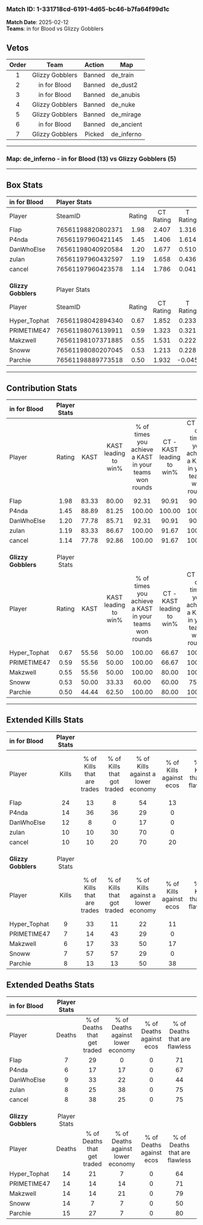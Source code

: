 ### Match ID: 1-331718cd-6191-4d65-bc46-b7fa64f99d1c  
**Match Date**: 2025-02-12  
**Teams**: in for Blood vs Glizzy Gobblers  

## Vetos  

| Order | Team | Action | Map |
| :---: | :--: | :----: | --- |
| 1 | Glizzy Gobblers | Banned | de_train |
| 2 | in for Blood | Banned | de_dust2 |
| 3 | in for Blood | Banned | de_anubis |
| 4 | Glizzy Gobblers | Banned | de_nuke |
| 5 | Glizzy Gobblers | Banned | de_mirage |
| 6 | in for Blood | Banned | de_ancient |
| 7 | Glizzy Gobblers | Picked | de_inferno |

---  

### **Map**: de_inferno - in for Blood (13) vs Glizzy Gobblers (5)  
---  

## Box Stats  

| **in for Blood**    | Player Stats      |        |           |          |       |       |       |         |        |      |     |
| :- | :- | :-: | :-: | :-: | :-: | :-: | :-: | :-: | :-: | :-: | :-: |
| Player              | SteamID           | Rating | CT Rating | T Rating | KAST  |  ADR  | Kills | Assists | Deaths | K/D  | HS% |
| FIap                | 76561198820802371 |  1.98  |   2.407   |  1.316   | 83.33 | 111.9 |  24   |    2    |   7    | 3.43 | 45  |
| P4nda               | 76561197960421145 |  1.45  |   1.406   |  1.614   | 88.89 | 71.9  |  14   |    2    |   6    | 2.33 | 57  |
| DanWhoElse          | 76561198040920584 |  1.20  |   1.677   |  0.510   | 77.78 | 77.8  |  12   |    2    |   9    | 1.33 | 58  |
| zulan               | 76561197960432597 |  1.19  |   1.658   |  0.436   | 83.33 | 74.4  |  10   |    7    |   8    | 1.25 | 20  |
| cancel              | 76561197960423578 |  1.14  |   1.786   |  0.041   | 77.78 | 64.5  |  10   |   11    |   8    | 1.25 | 20  |
|                     |                   |        |           |          |       |       |       |         |        |      |     |
|                     |                   |        |           |          |       |       |       |         |        |      |     |
|                     |                   |        |           |          |       |       |       |         |        |      |     |
| **Glizzy Gobblers** | Player Stats      |        |           |          |       |       |       |         |        |      |     |
| Player              | SteamID           | Rating | CT Rating | T Rating | KAST  |  ADR  | Kills | Assists | Deaths | K/D  | HS% |
| Hyper_Tophat        | 76561198042894340 |  0.67  |   1.852   |  0.233   | 55.56 | 56.3  |   9   |    1    |   14   | 0.64 | 22  |
| PRIMETIME47         | 76561198076139911 |  0.59  |   1.323   |  0.321   | 55.56 | 60.2  |   7   |    2    |   14   | 0.50 | 42  |
| Makzwell            | 76561198107371885 |  0.55  |   1.531   |  0.222   | 55.56 | 57.1  |   6   |    5    |   14   | 0.43 | 83  |
| Snoww               | 76561198080207045 |  0.53  |   1.213   |  0.228   | 50.00 | 52.3  |   7   |    2    |   14   | 0.50 |  0  |
| Parchie             | 76561198889773518 |  0.50  |   1.932   |  -0.045  | 44.44 | 51.2  |   8   |    1    |   15   | 0.53 | 37  |
---  

## Contribution Stats  

| **in for Blood**    | Player Stats |       |                      |                                                        |                           |                                                             |                          |                                                            |
| :- | :-: | :-: | :-: | :-: | :-: | :-: | :-: | :-: |
| Player              |    Rating    | KAST  | KAST leading to win% | % of times you achieve a KAST in your teams won rounds | CT - KAST leading to win% | CT - % of times you achieve a KAST in your teams won rounds | T - KAST leading to win% | T - % of times you achieve a KAST in your teams won rounds |
| FIap                |     1.98     | 83.33 |        80.00         |                         92.31                          |           90.91           |                            90.91                            |          50.00           |                           100.00                           |
| P4nda               |     1.45     | 88.89 |        81.25         |                         100.00                         |          100.00           |                           100.00                            |          40.00           |                           100.00                           |
| DanWhoElse          |     1.20     | 77.78 |        85.71         |                         92.31                          |           90.91           |                            90.91                            |          66.67           |                           100.00                           |
| zulan               |     1.19     | 83.33 |        86.67         |                         100.00                         |           91.67           |                           100.00                            |          66.67           |                           100.00                           |
| cancel              |     1.14     | 77.78 |        92.86         |                         100.00                         |           91.67           |                           100.00                            |          100.00          |                           100.00                           |
|                     |              |       |                      |                                                        |                           |                                                             |                          |                                                            |
|                     |              |       |                      |                                                        |                           |                                                             |                          |                                                            |
|                     |              |       |                      |                                                        |                           |                                                             |                          |                                                            |
| **Glizzy Gobblers** | Player Stats |       |                      |                                                        |                           |                                                             |                          |                                                            |
| Player              |    Rating    | KAST  | KAST leading to win% | % of times you achieve a KAST in your teams won rounds | CT - KAST leading to win% | CT - % of times you achieve a KAST in your teams won rounds | T - KAST leading to win% | T - % of times you achieve a KAST in your teams won rounds |
| Hyper_Tophat        |     0.67     | 55.56 |        50.00         |                         100.00                         |           66.67           |                           100.00                            |          25.00           |                           100.00                           |
| PRIMETIME47         |     0.59     | 55.56 |        50.00         |                         100.00                         |           66.67           |                           100.00                            |          25.00           |                           100.00                           |
| Makzwell            |     0.55     | 55.56 |        50.00         |                         100.00                         |           80.00           |                           100.00                            |          20.00           |                           100.00                           |
| Snoww               |     0.53     | 50.00 |        33.33         |                         60.00                          |           60.00           |                            75.00                            |           0.00           |                            0.00                            |
| Parchie             |     0.50     | 44.44 |        62.50         |                         100.00                         |           80.00           |                           100.00                            |          33.33           |                           100.00                           |
---  

## Extended Kills Stats  

| **in for Blood**    | Player Stats |                            |                            |                                    |                         |                              |                                 |                                       |                    |           |
| :- | :-: | :-: | :-: | :-: | :-: | :-: | :-: | :-: | :-: | :-: |
| Player              |    Kills     | % of Kills that are trades | % of Kills that got traded | % of Kills against a lower economy | % of Kills against ecos | % of Kills that are flawless | % of Kills that are close duels | % of Kills that are assisted by flash | Pistol Round Kills | AWP Kills |
| FIap                |      24      |             13             |             8              |                 54                 |           13            |              75              |                4                |                   8                   |         0          |     3     |
| P4nda               |      14      |             36             |             36             |                 29                 |            0            |              64              |               14                |                   0                   |         0          |     4     |
| DanWhoElse          |      12      |             8              |             0              |                 17                 |            0            |              58              |                8                |                   0                   |         0          |     0     |
| zulan               |      10      |             10             |             30             |                 70                 |            0            |              80              |                0                |                   0                   |         5          |     1     |
| cancel              |      10      |             10             |             20             |                 70                 |           20            |              60              |               10                |                   0                   |         0          |     1     |
|                     |              |                            |                            |                                    |                         |                              |                                 |                                       |                    |           |
|                     |              |                            |                            |                                    |                         |                              |                                 |                                       |                    |           |
|                     |              |                            |                            |                                    |                         |                              |                                 |                                       |                    |           |
| **Glizzy Gobblers** | Player Stats |                            |                            |                                    |                         |                              |                                 |                                       |                    |           |
| Player              |    Kills     | % of Kills that are trades | % of Kills that got traded | % of Kills against a lower economy | % of Kills against ecos | % of Kills that are flawless | % of Kills that are close duels | % of Kills that are assisted by flash | Pistol Round Kills | AWP Kills |
| Hyper_Tophat        |      9       |             33             |             11             |                 22                 |           11            |              78              |               11                |                   0                   |         0          |     1     |
| PRIMETIME47         |      7       |             14             |             43             |                 29                 |            0            |              57              |                0                |                   0                   |         0          |     3     |
| Makzwell            |      6       |             17             |             33             |                 50                 |           17            |              50              |                0                |                  17                   |         0          |     2     |
| Snoww               |      7       |             57             |             57             |                 29                 |            0            |              57              |                0                |                   0                   |         4          |     1     |
| Parchie             |      8       |             13             |             13             |                 50                 |           38            |              75              |                0                |                  13                   |         0          |     1     |
## Extended Deaths Stats  

| **in for Blood**    | Player Stats |                             |                                   |                          |                               |                            |                           |               |
| :- | :-: | :-: | :-: | :-: | :-: | :-: | :-: | :-: |
| Player              |    Deaths    | % of Deaths that get traded | % of Deaths against lower economy | % of Deaths against ecos | % of Deaths that are flawless | % of Deaths that are close | % of Deaths while blinded | Deaths to AWP |
| FIap                |      7       |             29              |                 0                 |            0             |              71               |             0              |             0             |       1       |
| P4nda               |      6       |             17              |                17                 |            0             |              67               |             0              |             0             |       1       |
| DanWhoElse          |      9       |             33              |                22                 |            0             |              44               |             0              |            22             |       0       |
| zulan               |      8       |             25              |                38                 |            0             |              75               |             13             |             0             |       2       |
| cancel              |      8       |             38              |                25                 |            0             |              75               |             0              |             0             |       0       |
|                     |              |                             |                                   |                          |                               |                            |                           |               |
|                     |              |                             |                                   |                          |                               |                            |                           |               |
|                     |              |                             |                                   |                          |                               |                            |                           |               |
| **Glizzy Gobblers** | Player Stats |                             |                                   |                          |                               |                            |                           |               |
| Player              |    Deaths    | % of Deaths that get traded | % of Deaths against lower economy | % of Deaths against ecos | % of Deaths that are flawless | % of Deaths that are close | % of Deaths while blinded | Deaths to AWP |
| Hyper_Tophat        |      14      |             21              |                 7                 |            0             |              64               |             0              |             0             |       0       |
| PRIMETIME47         |      14      |             14              |                14                 |            0             |              71               |             14             |             0             |       1       |
| Makzwell            |      14      |             14              |                21                 |            0             |              79               |             0              |             7             |       1       |
| Snoww               |      14      |              7              |                 7                 |            0             |              50               |             7              |             0             |       1       |
| Parchie             |      15      |             27              |                 7                 |            0             |              80               |             13             |             7             |       2       |
